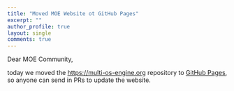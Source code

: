 ```yaml
---
title: "Moved MOE Website ot GitHub Pages"
excerpt: ""
author_profile: true
layout: single
comments: true
---
```


Dear MOE Community,

today we moved the https://multi-os-engine.org repository to [GitHub Pages](https://github.com/multi-os-engine/multi-os-engine.github.io), so anyone can send in PRs to update the website.

